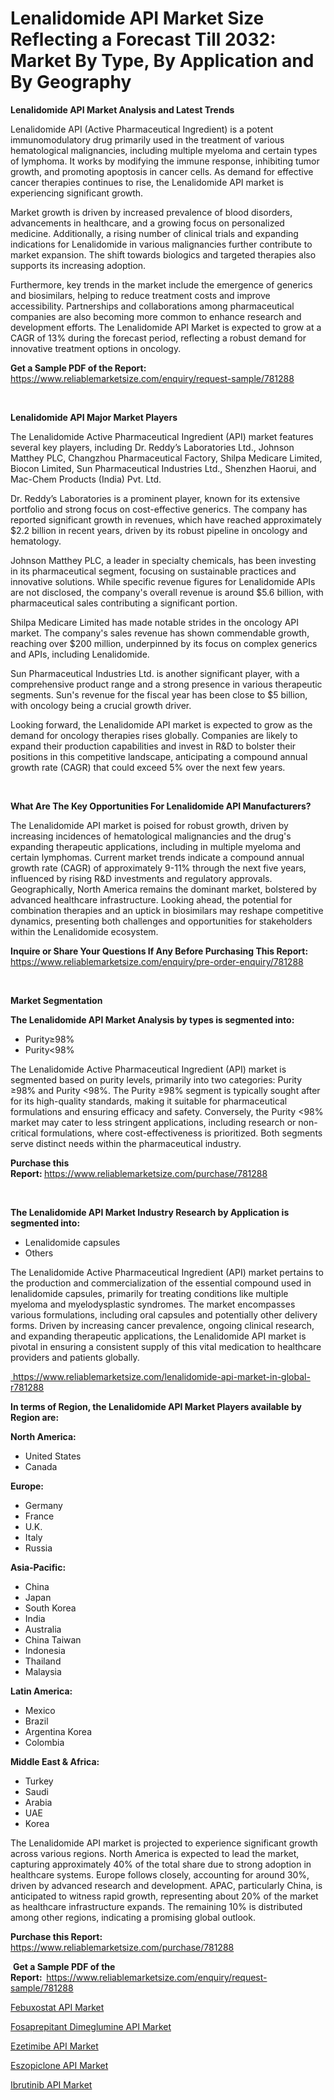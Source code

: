 <p><h1>Lenalidomide API Market Size Reflecting a Forecast Till 2032: Market By Type, By Application and By Geography</h1></p><p><strong>Lenalidomide API Market Analysis and Latest Trends</strong></p>
<p><p>Lenalidomide API (Active Pharmaceutical Ingredient) is a potent immunomodulatory drug primarily used in the treatment of various hematological malignancies, including multiple myeloma and certain types of lymphoma. It works by modifying the immune response, inhibiting tumor growth, and promoting apoptosis in cancer cells. As demand for effective cancer therapies continues to rise, the Lenalidomide API market is experiencing significant growth.</p><p>Market growth is driven by increased prevalence of blood disorders, advancements in healthcare, and a growing focus on personalized medicine. Additionally, a rising number of clinical trials and expanding indications for Lenalidomide in various malignancies further contribute to market expansion. The shift towards biologics and targeted therapies also supports its increasing adoption.</p><p>Furthermore, key trends in the market include the emergence of generics and biosimilars, helping to reduce treatment costs and improve accessibility. Partnerships and collaborations among pharmaceutical companies are also becoming more common to enhance research and development efforts. The Lenalidomide API Market is expected to grow at a CAGR of 13% during the forecast period, reflecting a robust demand for innovative treatment options in oncology.</p></p>
<p><strong>Get a Sample PDF of the Report:&nbsp;</strong> <a href="https://www.reliablemarketsize.com/enquiry/request-sample/781288?utm_campaign=1131&utm_medium=2&utm_source=Github&utm_content=ia&utm_term=26032025&utm_id=lenalidomide-api">https://www.reliablemarketsize.com/enquiry/request-sample/781288</a></p>
<p>&nbsp;</p>
<p><strong>Lenalidomide API Major Market Players</strong></p>
<p><p>The Lenalidomide Active Pharmaceutical Ingredient (API) market features several key players, including Dr. Reddy’s Laboratories Ltd., Johnson Matthey PLC, Changzhou Pharmaceutical Factory, Shilpa Medicare Limited, Biocon Limited, Sun Pharmaceutical Industries Ltd., Shenzhen Haorui, and Mac-Chem Products (India) Pvt. Ltd. </p><p>Dr. Reddy’s Laboratories is a prominent player, known for its extensive portfolio and strong focus on cost-effective generics. The company has reported significant growth in revenues, which have reached approximately $2.2 billion in recent years, driven by its robust pipeline in oncology and hematology.</p><p>Johnson Matthey PLC, a leader in specialty chemicals, has been investing in its pharmaceutical segment, focusing on sustainable practices and innovative solutions. While specific revenue figures for Lenalidomide APIs are not disclosed, the company's overall revenue is around $5.6 billion, with pharmaceutical sales contributing a significant portion.</p><p>Shilpa Medicare Limited has made notable strides in the oncology API market. The company's sales revenue has shown commendable growth, reaching over $200 million, underpinned by its focus on complex generics and APIs, including Lenalidomide.</p><p>Sun Pharmaceutical Industries Ltd. is another significant player, with a comprehensive product range and a strong presence in various therapeutic segments. Sun's revenue for the fiscal year has been close to $5 billion, with oncology being a crucial growth driver.</p><p>Looking forward, the Lenalidomide API market is expected to grow as the demand for oncology therapies rises globally. Companies are likely to expand their production capabilities and invest in R&D to bolster their positions in this competitive landscape, anticipating a compound annual growth rate (CAGR) that could exceed 5% over the next few years.</p></p>
<p>&nbsp;</p>
<p><strong>What Are The Key Opportunities For Lenalidomide API Manufacturers?</strong></p>
<p><p>The Lenalidomide API market is poised for robust growth, driven by increasing incidences of hematological malignancies and the drug's expanding therapeutic applications, including in multiple myeloma and certain lymphomas. Current market trends indicate a compound annual growth rate (CAGR) of approximately 9-11% through the next five years, influenced by rising R&D investments and regulatory approvals. Geographically, North America remains the dominant market, bolstered by advanced healthcare infrastructure. Looking ahead, the potential for combination therapies and an uptick in biosimilars may reshape competitive dynamics, presenting both challenges and opportunities for stakeholders within the Lenalidomide ecosystem.</p></p>
<p><strong>Inquire or Share Your Questions If Any Before Purchasing This Report:</strong> <a href="https://www.reliablemarketsize.com/enquiry/pre-order-enquiry/781288?utm_campaign=1131&utm_medium=2&utm_source=Github&utm_content=ia&utm_term=26032025&utm_id=lenalidomide-api">https://www.reliablemarketsize.com/enquiry/pre-order-enquiry/781288</a></p>
<p>&nbsp;</p>
<p><strong>Market Segmentation</strong></p>
<p><strong>The Lenalidomide API Market Analysis by types is segmented into:</strong></p>
<p><ul><li>Purity≥98%</li><li>Purity<98%</li></ul></p>
<p><p>The Lenalidomide Active Pharmaceutical Ingredient (API) market is segmented based on purity levels, primarily into two categories: Purity ≥98% and Purity <98%. The Purity ≥98% segment is typically sought after for its high-quality standards, making it suitable for pharmaceutical formulations and ensuring efficacy and safety. Conversely, the Purity <98% market may cater to less stringent applications, including research or non-critical formulations, where cost-effectiveness is prioritized. Both segments serve distinct needs within the pharmaceutical industry.</p></p>
<p><strong>Purchase this Report:&nbsp;</strong><a href="https://www.reliablemarketsize.com/purchase/781288?utm_campaign=1131&utm_medium=2&utm_source=Github&utm_content=ia&utm_term=26032025&utm_id=lenalidomide-api">https://www.reliablemarketsize.com/purchase/781288</a></p>
<p>&nbsp;</p>
<p><strong>The Lenalidomide API Market Industry Research by Application is segmented into:</strong></p>
<p><ul><li>Lenalidomide capsules</li><li>Others</li></ul></p>
<p><p>The Lenalidomide Active Pharmaceutical Ingredient (API) market pertains to the production and commercialization of the essential compound used in lenalidomide capsules, primarily for treating conditions like multiple myeloma and myelodysplastic syndromes. The market encompasses various formulations, including oral capsules and potentially other delivery forms. Driven by increasing cancer prevalence, ongoing clinical research, and expanding therapeutic applications, the Lenalidomide API market is pivotal in ensuring a consistent supply of this vital medication to healthcare providers and patients globally.</p></p>
<p><a href="https://www.reliablemarketsize.com/lenalidomide-api-market-in-global-r781288?utm_campaign=1131&utm_medium=2&utm_source=Github&utm_content=ia&utm_term=26032025&utm_id=lenalidomide-api">&nbsp;https://www.reliablemarketsize.com/lenalidomide-api-market-in-global-r781288</a></p>
<p><strong>In terms of Region, the Lenalidomide API Market Players available by Region are:</strong></p>
<p>
    <p> <strong> North America: </strong>
        <ul>
            <li>United States</li>
            <li>Canada</li>
        </ul>
        </p> 
    <p> <strong> Europe: </strong>
        <ul>
            <li>Germany</li>
            <li>France</li>
            <li>U.K.</li>
            <li>Italy</li>
            <li>Russia</li>
        </ul>
        </p> 
    <p> <strong> Asia-Pacific: </strong>
        <ul>
            <li>China</li>
            <li>Japan</li>
            <li>South Korea</li>
            <li>India</li>
            <li>Australia</li>
            <li>China Taiwan</li>
            <li>Indonesia</li>
            <li>Thailand</li>
            <li>Malaysia</li>
        </ul>
        </p> 
    <p> <strong> Latin America: </strong>
        <ul>
            <li>Mexico</li>
            <li>Brazil</li>
            <li>Argentina Korea</li>
            <li>Colombia</li>
        </ul>
        </p> 
    <p> <strong> Middle East & Africa: </strong>
        <ul>
            <li>Turkey</li>
            <li>Saudi</li>
            <li>Arabia</li>
            <li>UAE</li>
            <li>Korea</li>
        </ul>
    </p>
    </p>
<p><p>The Lenalidomide API market is projected to experience significant growth across various regions. North America is expected to lead the market, capturing approximately 40% of the total share due to strong adoption in healthcare systems. Europe follows closely, accounting for around 30%, driven by advanced research and development. APAC, particularly China, is anticipated to witness rapid growth, representing about 20% of the market as healthcare infrastructure expands. The remaining 10% is distributed among other regions, indicating a promising global outlook.</p></p>
<p><strong>Purchase this Report: </strong><a href="https://www.reliablemarketsize.com/purchase/781288?utm_campaign=1131&utm_medium=2&utm_source=Github&utm_content=ia&utm_term=26032025&utm_id=lenalidomide-api">https://www.reliablemarketsize.com/purchase/781288</a></p>
<p>&nbsp;<strong>Get a Sample PDF of the Report:&nbsp;&nbsp;</strong><a href="https://www.reliablemarketsize.com/enquiry/request-sample/781288?utm_campaign=1131&utm_medium=2&utm_source=Github&utm_content=ia&utm_term=26032025&utm_id=lenalidomide-api">https://www.reliablemarketsize.com/enquiry/request-sample/781288</a></p>
<p><strong></strong></p>
<p><p><a href="https://github.com/bhatttutty2p/Market-Research-Report-List-1/blob/main/febuxostat-api-market.md?utm_campaign=1131&utm_medium=2&utm_source=Github&utm_content=ia&utm_term=26032025&utm_id=lenalidomide-api">Febuxostat API Market</a></p><p><a href="https://github.com/ekerswenzlb0/Market-Research-Report-List-1/blob/main/fosaprepitant-dimeglumine-api-market.md?utm_campaign=1131&utm_medium=2&utm_source=Github&utm_content=ia&utm_term=26032025&utm_id=lenalidomide-api">Fosaprepitant Dimeglumine API Market</a></p><p><a href="https://github.com/colloerrinbp/Market-Research-Report-List-1/blob/main/ezetimibe-api-market.md?utm_campaign=1131&utm_medium=2&utm_source=Github&utm_content=ia&utm_term=26032025&utm_id=lenalidomide-api">Ezetimibe API Market</a></p><p><a href="https://github.com/leptouwrites/Market-Research-Report-List-1/blob/main/eszopiclone-api-market.md?utm_campaign=1131&utm_medium=2&utm_source=Github&utm_content=ia&utm_term=26032025&utm_id=lenalidomide-api">Eszopiclone API Market</a></p><p><a href="https://github.com/CliffMedina6/Market-Research-Report-List-7/blob/main/ibrutinib-api-market.md?utm_campaign=1131&utm_medium=2&utm_source=Github&utm_content=ia&utm_term=26032025&utm_id=lenalidomide-api">Ibrutinib API Market</a></p></p>